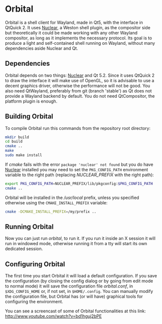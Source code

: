 Orbital
=======

Orbital is a shell client for Wayland, made in Qt5, with the interface in
QtQuick 2. It uses [Nuclear](https://github.com/nuclide/nuclear), a Weston
shell plugin, as the compositor side but theoretically it could be made
working with any other Wayland compositor, as long as it implements the
necessary protocol.
Its goal is to produce a light and self-contained shell running on Wayland,
without many dependencies aside Nuclear and Qt.

## Dependencies
Orbital depends on two things: [Nuclear](https://github.com/nuclide/nuclear) and Qt 5.2.
Since it uses QtQuick 2 to draw the interface it will make use of OpenGL,
so it is advisable to use a decent graphics driver, otherwise the performance
will not be good.
You also need QtWayland, preferably from git (branch 'stable') as Qt does not
provide a Wayland backend by default. You do not need QtCompositor, the
platform plugin is enough.

## Building Orbital
To compile Orbital run this commands from the repository root directory:
```sh
mkdir build
cd build
cmake ..
make
sudo make install
```


If *cmake* fails with the error `package 'nuclear' not found` but you do have
[Nuclear](https://github.com/nuclide/nuclear) installed you may need to set
the `PKG_CONFIG_PATH` environment variable to the right path
(replacing *NUCLEAR_PREFIX* with the right path):
```sh
export PKG_CONFIG_PATH=NUCLEAR_PREFIX/lib/pkgconfig:$PKG_CONFIG_PATH
cmake ..
```


Orbital will be installed in the */usr/local* prefix, unless you specified
otherwise using the `CMAKE_INSTALL_PREFIX` variable:
```sh
cmake -DCMAKE_INSTALL_PREFIX=/my/prefix ..
```

## Running Orbital
Now you can just run *orbital*, to run it. If you run it inside an X session
it will run in windowed mode, otherwise running it from a tty will start its
own dedicated session.

## Configuring Orbital
The first time you start Orbital it will load a default configuration. If you
save the configuration (by closing the config dialog or by going from edit mode
to normal mode) it will save the configuration file *orbital.conf*, in
`$XDG_CONFIG_HOME` or, if not set, in `$HOME/.config`. You can manually modify
the configuration file, but Orbital has (or will have) graphical tools
for configuring the environment.

You can see a screencast of some of Orbital functionalities at this link:
http://www.youtube.com/watch?v=bd1hguj2bPE
